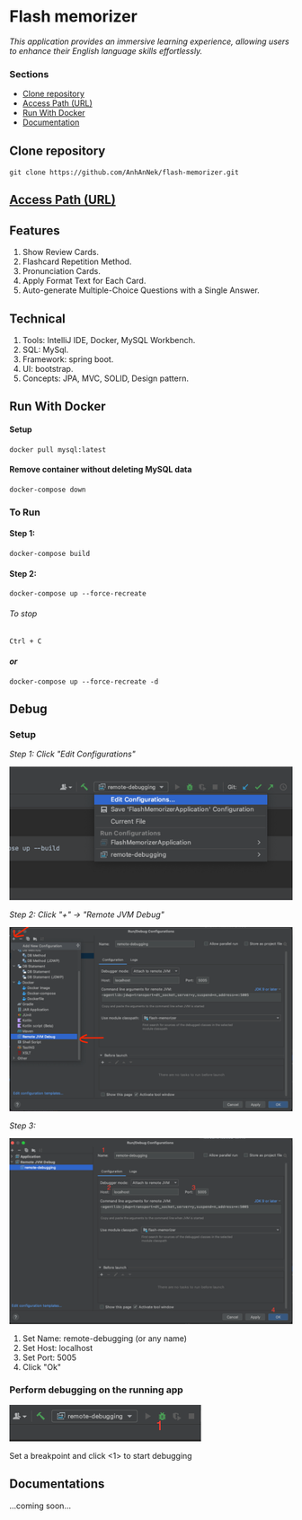 # **Flash memorizer**
*This application provides an immersive learning experience, allowing users to enhance their English language skills effortlessly.*

### Sections
- [Clone repository](#clone-repository)
- [Access Path (URL)](#access-path-url)
- [Run With Docker](#run-with-docker)
- [Documentation](#documentation)

## **Clone repository**
```terminal
git clone https://github.com/AnhAnNek/flash-memorizer.git
```

## **[Access Path (URL)](http://localhost:8000/)**

## **Features**
1. Show Review Cards.
2. Flashcard Repetition Method.
3. Pronunciation Cards.
4. Apply Format Text for Each Card.
5. Auto-generate Multiple-Choice Questions with a Single Answer.

## **Technical**
1. Tools: IntelliJ IDE, Docker, MySQL Workbench.
2. SQL: MySql.
3. Framework: spring boot.
4. UI: bootstrap.
5. Concepts: JPA, MVC, SOLID, Design pattern.

## **Run With Docker**

#### Setup
```
docker pull mysql:latest
```

#### Remove container without deleting MySQL data
```
docker-compose down
```

### To Run 

#### **Step 1:**
```
docker-compose build
```

#### **Step 2:**

```
docker-compose up --force-recreate
```
###### *To stop*
```
Ctrl + C
```
#### *or*
```
docker-compose up --force-recreate -d
```

## **Debug**
### Setup

*Step 1: Click "Edit Configurations"*

![img.png](img.png)

*Step 2: Click "+" -> "Remote JVM Debug"*

![img_1.png](img_1.png)

*Step 3:*

![img_2.png](img_2.png)

1. Set Name: remote-debugging (or any name)
2. Set Host: localhost
3. Set Port: 5005
4. Click "Ok"

### Perform debugging on the running app

![img_3.png](img_3.png)

Set a breakpoint and click <1> to start debugging

## **Documentations**
...coming soon...
